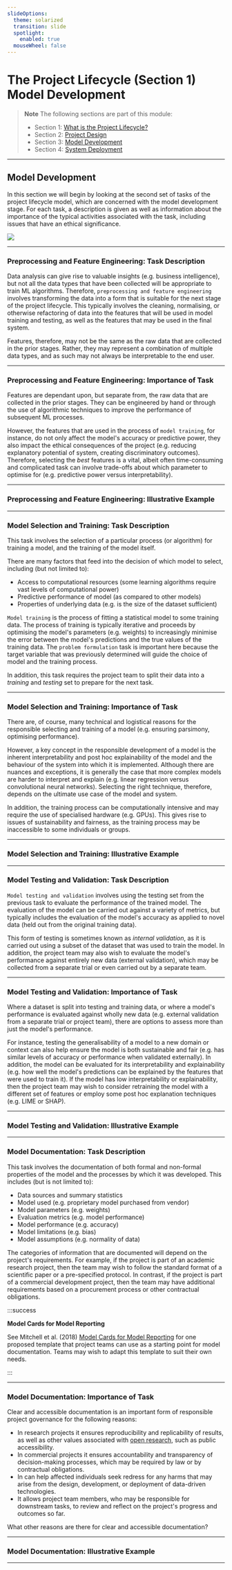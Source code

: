 ```yaml
---
slideOptions:
  theme: solarized
  transition: slide
  spotlight:
    enabled: true
  mouseWheel: false
---
```


# The Project Lifecycle (Section 1) Model Development

> **Note**
> The following sections are part of this module:
>
> - Section 1: [What is the Project Lifecycle?](rri-101-1.md)
> - Section 2: [Project Design](rri-101-2.md)
> - Section 3: [Model Development](rri-101-3.md)
> - Section 4: [System Deployment](rri-101-4.md)

---

## Model Development

In this section we will begin by looking at the second set of tasks of the project lifecycle model, which are concerned with the model development stage.
For each task, a description is given as well as information about the importance of the typical activities associated with the task, including issues that have an ethical significance.

![](https://i.imgur.com/9bqnkQL.png)

<!-- copy this image to repo and update url-->

---

### Preprocessing and Feature Engineering: Task Description

Data analysis can give rise to valuable insights (e.g. business intelligence), but not all the data types that have been collected will be appropriate to train ML algorithms.
Therefore, `preprocessing and feature engineering` involves transforming the data into a form that is suitable for the next stage of the project lifecycle.
This typically involves the cleaning, normalising, or otherwise refactoring of data into the features that will be used in model training and testing, as well as the features that may be used in the final system.

Features, therefore, may not be the same as the raw data that are collected in the prior stages. 
Rather, they may represent a combination of multiple data types, and as such may not always be interpretable to the end user.

---

### Preprocessing and Feature Engineering: Importance of Task

Features are dependant upon, but separate from, the raw data that are collected in the prior stages. 
They can be engineered by hand or through the use of algorithmic techniques to improve the performance of subsequent ML processes.

However, the features that are used in the process of `model training`, for instance, do not only affect the model's accuracy or predictive power, they also impact the ethical consequences of the project (e.g. reducing explanatory potential of system, creating discriminatory outcomes). 
Therefore, selecting the _best_ features is a vital, albeit often time-consuming and complicated task can involve trade-offs about which parameter to optimise for (e.g. predictive power versus interpretability).

---

### Preprocessing and Feature Engineering: Illustrative Example

<!-- insert case study partial -->

---

### Model Selection and Training: Task Description

This task involves the selection of a particular process (or algorithm) for training a model, and the training of the model itself.

There are many factors that feed into the decision of which model to select, including (but not limited to):

- Access to computational resources (some learning algorithms require vast levels of computational power)
- Predictive performance of model (as compared to other models)
- Properties of underlying data (e.g. is the size of the dataset sufficient)

`Model training` is the process of fitting a statistical model to some training data.
The process of training is typically iterative and proceeds by optimising the model's parameters (e.g. weights) to increasingly minimise the error between the model's predictions and the true values of the training data.
The `problem formulation` task is important here because the target variable that was previously determined will guide the choice of model and the training process.

In addition, this task requires the project team to split their data into a _training_ and _testing_ set to prepare for the next task.

---

### Model Selection and Training: Importance of Task

There are, of course, many technical and logistical reasons for the responsible selecting and training of a model (e.g. ensuring parsimony, optimising performance).

However, a key concept in the responsible development of a model is the inherent interpretability and post hoc explainability of the model and the behaviour of the system into which it is implemented.
Although there are nuances and exceptions, it is generally the case that more complex models are harder to interpret and explain (e.g. linear regression versus convolutional neural networks). 
Selecting the right technique, therefore, depends on the ultimate use case of the model and system.

In addition, the training process can be computationally intensive and may require the use of specialised hardware (e.g. GPUs).
This gives rise to issues of sustainability and fairness, as the training process may be inaccessible to some individuals or groups.

---

### Model Selection and Training: Illustrative Example

<!-- insert case study partial -->

---

### Model Testing and Validation: Task Description

`Model testing and validation` involves using the testing set from the previous task to evaluate the performance of the trained model.
The evaluation of the model can be carried out against a variety of metrics, but typically includes the evaluation of the model's accuracy as applied to novel data (held out from the original training data).

This form of testing is sometimes known as _internal validation_, as it is carried out using a subset of the dataset that was used to train the model.
In addition, the project team may also wish to evaluate the model's performance against entirely new data (external validation), which may be collected from a separate trial or even carried out by a separate team.

---

### Model Testing and Validation: Importance of Task

Where a dataset is split into testing and training data, or where a model's performance is evaluated against wholly new data (e.g. external validation from a separate trial or project team), there are options to assess more than just the model's performance.

For instance, testing the generalisability of a model to a new domain or context can also help ensure the model is both sustainable and fair (e.g. has similar levels of accuracy or performance when validated externally).
In addition, the model can be evaluated for its interpretability and explainability (e.g. how well the model's predictions can be explained by the features that were used to train it).
If the model has low interpretability or explainability, then the project team may wish to consider retraining the model with a different set of features or employ some post hoc explanation techniques (e.g. LIME or SHAP).

---

### Model Testing and Validation: Illustrative Example

<!-- insert case study partial -->

---

### Model Documentation: Task Description

This task involves the documentation of both formal and non-formal properties of the model and the processes by which it was developed. 
This includes (but is not limited to):

- Data sources and summary statistics
- Model used (e.g. proprietary model purchased from vendor)
- Model parameters (e.g. weights)
- Evaluation metrics (e.g. model performance)
- Model performance (e.g. accuracy)
- Model limitations (e.g. bias)
- Model assumptions (e.g. normality of data)

The categories of information that are documented will depend on the project's requirements.
For example, if the project is part of an academic research project, then the team may wish to follow the standard format of a scientific paper or a pre-specified protocol. 
In contrast, if the project is part of a commercial development project, then the team may have additional requirements based on a procurement process or other contractual obligations.

:::success

**Model Cards for Model Reporting**

See Mitchell et al. (2018) [Model Cards for Model Reporting](https://arxiv.org/abs/1810.03993) for one proposed template that project teams can use as a starting point for model documentation.
Teams may wish to adapt this template to suit their own needs.

:::

---

### Model Documentation: Importance of Task

Clear and accessible documentation is an important form of responsible project governance for the following reasons:

- In research projects it ensures reproducibility and replicability of results, as well as other values associated with [open research](https://the-turing-way.netlify.app/reproducible-research/open.html?highlight=open%20science), such as public accessibility.
- In commercial projects it ensures accountability and transparency of decision-making processes, which may be required by law or by contractual obligations.
- In can help affected individuals seek redress for any harms that may arise from the design, development, or deployment of data-driven technologies.
- It allows project team members, who may be responsible for downstream tasks, to review and reflect on the project's progress and outcomes so far.

<!-- admonition -->

What other reasons are there for clear and accessible documentation?

<!-- end admonition -->

---

### Model Documentation: Illustrative Example

<!-- insert case study partial -->

---
